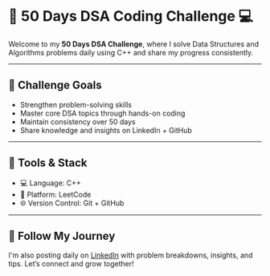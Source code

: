 # 🚀 50 Days DSA Coding Challenge 💻

Welcome to my **50 Days DSA Challenge**, where I solve Data Structures and Algorithms problems daily using C++ and share my progress consistently.

---

## 🎯 Challenge Goals

- Strengthen problem-solving skills
- Master core DSA topics through hands-on coding
- Maintain consistency over 50 days
- Share knowledge and insights on LinkedIn + GitHub

---

## 🧰 Tools & Stack

- 💻 Language: C++
- 📘 Platform: LeetCode
- 🌐 Version Control: Git + GitHub

---

## 🔗 Follow My Journey

I'm also posting daily on [LinkedIn](https://www.linkedin.com/in/darshnik-rohal-620421251/) with problem breakdowns, insights, and tips. Let’s connect and grow together!

